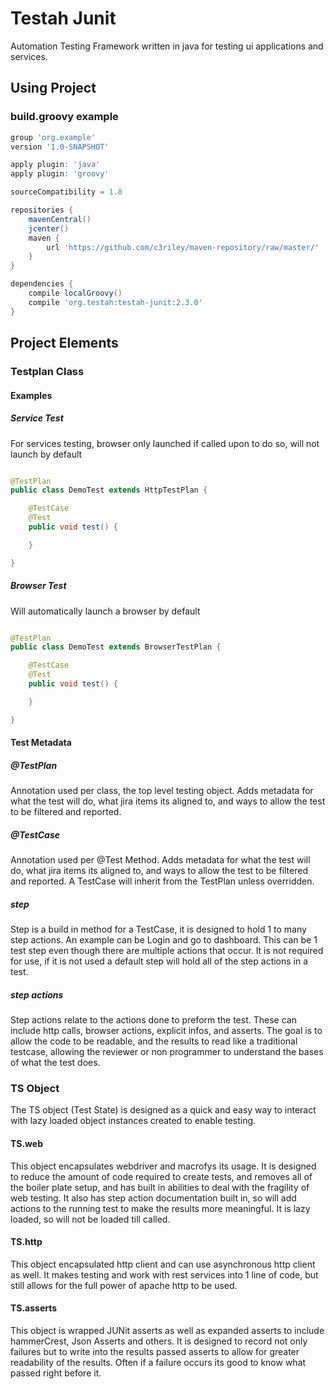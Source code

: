 # Testah Junit

Automation Testing Framework written in java for testing ui applications and services.

## Using Project

### build.groovy example

```groovy
group 'org.example'
version '1.0-SNAPSHOT'

apply plugin: 'java'
apply plugin: 'groovy'

sourceCompatibility = 1.8

repositories {
    mavenCentral()
    jcenter()
    maven {
        url 'https://github.com/c3riley/maven-repository/raw/master/'
    }
}

dependencies {
    compile localGroovy()
    compile 'org.testah:testah-junit:2.3.0'
}
```

## Project Elements

### Testplan Class

#### Examples

##### Service Test
For services testing, browser only launched if called upon to do so, will not launch by default

```java

@TestPlan
public class DemoTest extends HttpTestPlan {

    @TestCase
    @Test
    public void test() {

    }

}

```

##### Browser Test
Will automatically launch a browser by default

```java

@TestPlan
public class DemoTest extends BrowserTestPlan {

    @TestCase
    @Test
    public void test() {

    }

}

```

#### Test Metadata

##### @TestPlan
Annotation used per class, the top level testing object.  Adds metadata for what the test will do, what jira items its aligned to, and ways to allow the test to be filtered and reported.

##### @TestCase

Annotation used per @Test Method.  Adds metadata for what the test will do, what jira items its aligned to, and ways to allow the test to be filtered and reported.  A TestCase will inherit from the TestPlan unless overridden.

##### step

Step is a build in method for a TestCase, it is designed to hold 1 to many step actions.  An example can be Login and go to dashboard.  This can be 1 test step even though there are multiple actions that occur.  It is not required for use, if it is not used a default step will hold all of the step actions in a test.

##### step actions

Step actions relate to the actions done to preform the test. These can include http calls, browser actions, explicit infos, and asserts. The goal is to allow the code to be readable, and the results to read like a traditional testcase, allowing the reviewer or non programmer to understand the bases of what the test does.

### TS Object

The TS object (Test State) is designed as a quick and easy way to interact with lazy loaded object instances created to enable testing.

#### TS.web

This object encapsulates webdriver and macrofys its usage.  It is designed to reduce the amount of code required to create tests, and removes all of the boiler plate setup, and has built in abilities to deal with the fragility of web testing.  It also has step action documentation built in, so will add actions to the running test to make the results more meaningful.  It is lazy loaded, so will not be loaded till called.

#### TS.http

This object encapsulated http client and can use asynchronous http client as well.  It makes testing and work with rest services into 1 line of code, but still allows for the full power of apache http to be used.

#### TS.asserts

This object is wrapped JUNit asserts as well as expanded asserts to include hammerCrest, Json Asserts and others.  It is designed to record not only failures but to write into the results passed asserts to allow for greater readability of the results.  Often if a failure occurs its good to know what passed right before it.
